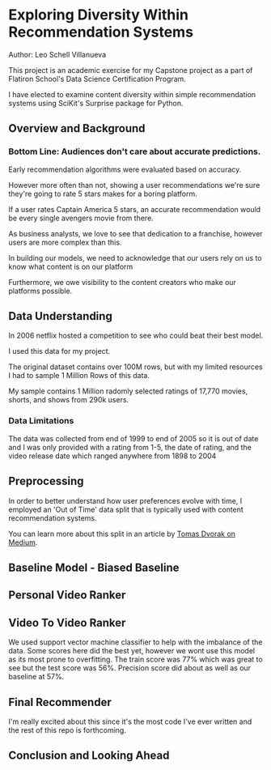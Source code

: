 # Exploring Diversity Within Recommendation Systems

Author: Leo Schell Villanueva

This project is an academic exercise for my Capstone project as a part of Flatiron School's Data Science Certification Program.

I have elected to examine content diversity within simple recommendation systems using SciKit's Surprise package for Python.

## Overview and Background
### Bottom Line: Audiences don't care about accurate predictions.

Early recommendation algorithms were evaluated based on accuracy.

However more often than not, showing a user recommendations we're sure they're going to rate 5 stars makes for a boring platform.

If a user rates Captain America 5 stars, an accurate recommendation would be every single avengers movie from there. 

As business analysts, we love to see that dedication to a franchise, however users are more complex than this. 

In building our models, we need to acknowledge that our users rely on us to know what content is on our platform

Furthermore, we owe visibility to the content creators who make our platforms possible.


## Data Understanding
In 2006 netflix hosted a competition to see who could beat their best model.

I used this data for my project. 

The original dataset contains over 100M rows, but with my limited resources I had to sample 1 Million Rows of this data.

My sample contains 1 Million radomly selected ratings of 17,770 movies, shorts, and shows from 290k users.

### Data Limitations

The data was collected from end of 1999 to end of 2005 so it is out of date and I was only provided with a rating from 1-5, the date of rating, and the video release date which ranged anywhere from 1898 to 2004 


## Preprocessing

In order to better understand how user preferences evolve with time, I employed an 'Out of Time' data split that is typically used with content recommendation systems. 

You can learn more about this split in an article by [Tomas Dvorak on Medium](https://towardsdatascience.com/why-isnt-out-of-time-validation-more-ubiquitous-7397098c4ab6).

## Baseline Model - Biased Baseline


## Personal Video Ranker


## Video To Video Ranker

We used support vector machine classifier to help with the imbalance of the data. Some scores here did the best yet, however we wont use this model as its most prone to overfitting. The train score was 77% which was great to see but the test score was 56%. Precision score did about as well as our baseline at 57%.

## Final Recommender

I'm really excited about this since it's the most code I've ever written and the rest of this repo is forthcoming.

## Conclusion and Looking Ahead
